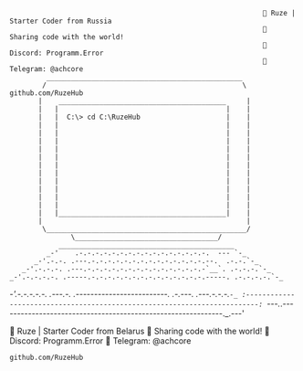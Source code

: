                                                                   🚀 Ruze | Starter Coder from Russia
                                                                  🔗 Sharing code with the world!
                                                                  📢 Discord: Programm.Error
                                                                  📩 Telegram: @achcore
             ________________________________________________
            /                                                \      github.com/RuzeHub
           |    _________________________________________     |
           |   |                                         |    |
           |   |  C:\> cd C:\RuzeHub                     |    |
           |   |                                         |    |
           |   |                                         |    |
           |   |                                         |    |
           |   |                                         |    |
           |   |                                         |    |
           |   |                                         |    |
           |   |                                         |    |
           |   |                                         |    |
           |   |                                         |    |
           |   |                                         |    |
           |   |                                         |    |
           |   |_________________________________________|    |
           |                                                  |
            \_________________________________________________/
                   \___________________________________/
                ___________________________________________
             _-'    .-.-.-.-.-.-.-.-.-.-.-.-.-.-.-.-.  --- `-_
          _-'.-.-. .---.-.-.-.-.-.-.-.-.-.-.-.-.-.-.--.  .-.-.`-_
       _-'.-.-.-. .---.-.-.-.-.-.-.-.-.-.-.-.-.-.-.-`__`. .-.-.-.`-_
    _-'.-.-.-.-. .-----.-.-.-.-.-.-.-.-.-.-.-.-.-.-.-----. .-.-.-.-.`-_
 _-'.-.-.-.-.-. .---.-. .-------------------------. .-.---. .---.-.-.-.`-_
:-------------------------------------------------------------------------:
`---._.-------------------------------------------------------------._.---'

🚀 Ruze | Starter Coder from Belarus
🔗 Sharing code with the world!
📢 Discord: Programm.Error
📩 Telegram: @achcore

    github.com/RuzeHub


